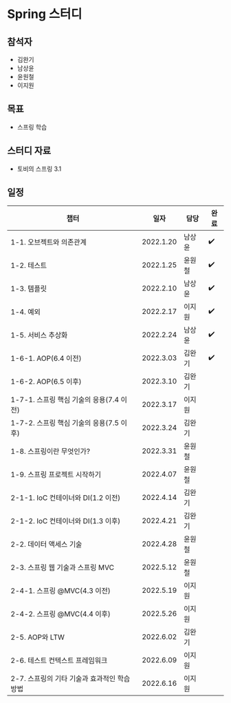 # Spring 스터디 

## 참석자

- 김완기
- 남상윤
- 윤원철
- 이지원

## 목표

- 스프링 학습

## 스터디 자료

- 토비의 스프링 3.1

## 일정

|챕터|일자|담당|완료|
|------|---|---|---|
|1-1. 오브젝트와 의존관계|2022.1.20|남상윤|:heavy_check_mark:|
|1-2. 테스트|2022.1.25|윤원철|:heavy_check_mark:|
|1-3. 템플릿|2022.2.10|남상윤|:heavy_check_mark:|
|1-4. 예외|2022.2.17|이지원|:heavy_check_mark:|
|1-5. 서비스 추상화|2022.2.24|남상윤|:heavy_check_mark:|
|1-6-1. AOP(6.4 이전)|2022.3.03|김완기|:heavy_check_mark:|
|1-6-2. AOP(6.5 이후)|2022.3.10|김완기||
|1-7-1. 스프링 핵심 기술의 응용(7.4 이전)|2022.3.17|이지원||
|1-7-2. 스프링 핵심 기술의 응용(7.5 이후)|2022.3.24|김완기||
|1-8. 스프링이란 무엇인가?|2022.3.31|윤원철||
|1-9. 스프링 프로젝트 시작하기|2022.4.07|윤원철||
|2-1-1. IoC 컨테이너와 DI(1.2 이전)|2022.4.14|김완기||
|2-1-2. IoC 컨테이너와 DI(1.3 이후)|2022.4.21|김완기||
|2-2. 데이터 액세스 기술|2022.4.28|윤원철||
|2-3. 스프링 웹 기술과 스프링 MVC|2022.5.12|윤원철||
|2-4-1. 스프링 @MVC(4.3 이전)|2022.5.19|이지원||
|2-4-2. 스프링 @MVC(4.4 이후)|2022.5.26|이지원||
|2-5. AOP와 LTW|2022.6.02|김완기||
|2-6. 테스트 컨텍스트 프레임워크|2022.6.09|이지원||
|2-7. 스프링의 기타 기술과 효과적인 학습 방법|2022.6.16|이지원||
